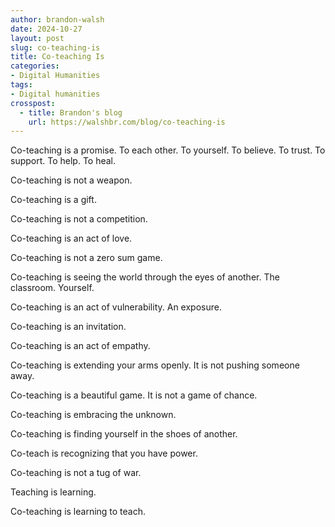 ```yaml
---
author: brandon-walsh
date: 2024-10-27
layout: post
slug: co-teaching-is
title: Co-teaching Is
categories:
- Digital Humanities
tags:
- Digital humanities
crosspost:
  - title: Brandon's blog
    url: https://walshbr.com/blog/co-teaching-is
---
```

Co-teaching is a promise. To each other. To yourself. To believe. To trust. To support. To help. To heal. 

Co-teaching is not a weapon. 

Co-teaching is a gift. 

Co-teaching is not a competition.

Co-teaching is an act of love. 

Co-teaching is not a zero sum game. 

Co-teaching is seeing the world through the eyes of another. The classroom. Yourself. 

Co-teaching is an act of vulnerability. An exposure. 

Co-teaching is an invitation. 

Co-teaching is an act of empathy. 

Co-teaching is extending your arms openly. It is not pushing someone away. 

Co-teaching is a beautiful game. It is not a game of chance. 

Co-teaching is embracing the unknown. 

Co-teaching is finding yourself in the shoes of another.

Co-teach is recognizing that you have power. 

Co-teaching is not a tug of war. 

Teaching is learning. 

Co-teaching is learning to teach.

